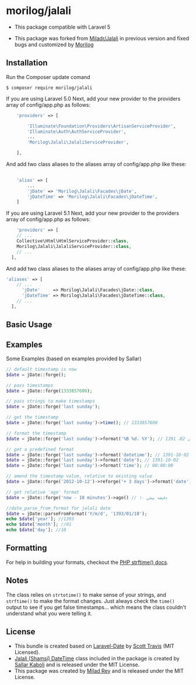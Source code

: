 morilog/jalali
======
- This package compatible with Laravel 5

- This package was forked from [Miladr/Jalali](http://github.com/miladr/jalai) in previous version and fixed bugs and customized by [Morilog](http://morilog.ir)

<a name="installation"></a>
## Installation

Run the Composer update comand

    $ composer require morilog/jalali

If you are using Laravel 5.0 Next, add your new provider to the providers array of config/app.php as follows:

```php
    'providers' => [

        'Illuminate\Foundation\Providers\ArtisanServiceProvider',
        'Illuminate\Auth\AuthServiceProvider',
        ...
        'Morilog\Jalali\JalaliServiceProvider',

    ],
```
And add two class aliases to the aliases array of config/app.php like these:
```php
    
    'alias' => [
        ...
        'jDate' => 'Morilog\Jalali\Facades\jDate',
        'jDateTime' => 'Morilog\Jalali\Facades\jDateTime',
    ]
```
If you are using Laravel 5.1 Next, add your new provider to the providers array of config/app.php as follows:
```php
    'providers' => [
    // ...
    Collective\Html\HtmlServiceProvider::class,
    Morilog\Jalali\JalaliServiceProvider::class,
    // ...
  ],
```
And add two class aliases to the aliases array of config/app.php like these:
```php
'aliases' => [
    // ...
      'jDate'     => Morilog\Jalali\Facades\jDate::class,
      'jDateTime' => Morilog\Jalali\Facades\jDateTime::class,
    // ...
  ],
 ```

<a name="basic-usage"></a>
## Basic Usage
## Examples ##

Some Examples (based on examples provided by Sallar)

```php
// default timestamp is now
$date = jDate::forge();

// pass timestamps
$date = jDate::forge(1333857600);

// pass strings to make timestamps
$date = jDate::forge('last sunday');

// get the timestamp
$date = jDate::forge('last sunday')->time(); // 1333857600

// format the timestamp
$date = jDate::forge('last sunday')->format('%B %d، %Y'); // دی 02، 1391

// get a predefined format
$date = jDate::forge('last sunday')->format('datetime'); // 1391-10-02 00:00:00
$date = jDate::forge('last sunday')->format('date'); // 1391-10-02
$date = jDate::forge('last sunday')->format('time'); // 00:00:00

// amend the timestamp value, relative to existing value
$date = jDate::forge('2012-10-12')->reforge('+ 3 days')->format('date'); // 1391-07-24

// get relative 'ago' format
$date = jDate::forge('now - 10 minutes')->ago() // ۱۰ دقیقه پیش

//date_parse_from_format for jalali date
$date = jDate::parseFromFormat('Y/m/d', '1393/01/18');
echo $date['year']; //1393
echo $date['month']; //01
echo $date['day']; //18
```


## Formatting ##

For help in building your formats, checkout the [PHP strftime() docs](http://php.net/manual/en/function.strftime.php).

## Notes ##

The class relies on ``strtotime()`` to make sense of your strings, and ``strftime()`` to make the format changes.  Just always check the ``time()`` output to see if you get false timestamps... which means the class couldn't understand what you were telling it.

## License ##
- This bundle is created based on [Laravel-Date](https://github.com/swt83/laravel-date) by [Scott Travis](https://github.com/swt83) (MIT Licensed).  
- [Jalali (Shamsi) DateTime](https://github.com/sallar/jDateTime) class included in the package is created by [Sallar Kaboli](http://sallar.me) and is released under the MIT License.
- This package was created by [Milad Rey](http://milad.io) and is released under the MIT License.
